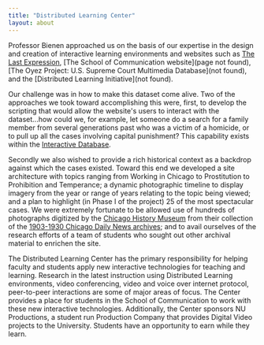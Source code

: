 ```yaml
---
title: "Distributed Learning Center"
layout: about
---
```


Professor Bienen approached us on the basis of our expertise in the design and creation of interactive learning environments and websites such as [The Last Expression](http://lastexpression.northwestern.edu/), [The School of Communication website](page not found), [The Oyez Project: U.S. Supreme Court Multimedia Database](not found), and the [Distributed Learning Initiative](not found).

Our challenge was in how to make this dataset come alive. Two of the approaches we took toward accomplishing this were, first, to develop the scripting that would allow the website's users to interact with the dataset...how could we, for example, let someone do a search for a family member from several generations past who was a victim of a homicide, or to pull up all the cases involving capital punishment? This capability exists within the [Interactive Database](/database/).

Secondly we also wished to provide a rich historical context as a backdrop against which the cases existed. Toward this end we developed a site architecture with topics ranging from Working in Chicago to Prostitution to Prohibition and Temperance; a dynamic photographic timeline to display imagery from the year or range of years relating to the topic being viewed; and a plan to highlight (in Phase I of the project) 25 of the most spectacular cases. We were extremely fortunate to be allowed use of hundreds of photographs digitized by the [Chicago History Museum](https://www.chicagohistory.org/) from their collection of the [1903-1930 Chicago Daily News archives](http://memory.loc.gov/ammem/browse/updatedList.html); and to avail ourselves of the research efforts of a team of students who sought out other archival material to enrichen the site.

The Distributed Learning Center has the primary responsibility for helping faculty and students apply new interactive technologies for teaching and learning. Research in the latest instruction using Distributed Learning environments, video conferencing, video and voice over internet protocol, peer-to-peer interactions are some of major areas of focus. The Center provides a place for students in the School of Communication to work with these new interactive technologies. Additionally, the Center sponsors NU Productions, a student run Production Company that provides Digital Video projects to the University. Students have an opportunity to earn while they learn.
